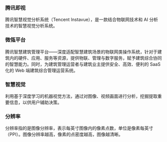 ### 腾讯即视
腾讯智慧视觉分析系统（Tencent Instavue），是一款结合物联网技术和 AI 分析技术的智慧视觉分析系统。

### 微瓴平台
腾讯智慧建筑管理平台——深度适配智慧建筑场景的物联网类操作系统，针对于建筑内的硬件、应用、服务等资源，提供物联、管理与数字服务，赋予建筑综合协同的智慧能力。同时，为建筑管理运营者与建筑业主提供安全、高效、便利的 SaaS 化的 Web 端建筑综合管理运营系统。

### 智慧视觉
利用基于深度学习的机器视觉方法，通过对图像、视频画面进行分析，挖掘提取重要信息，以供用户辅助决策。

### 分辨率
分辨率指的是图像分辨率，表示每英寸图像内的像素点数，单位是像素每英寸（PPI）。图像分辨率越高，像素的点密度越高，图像越清晰。
